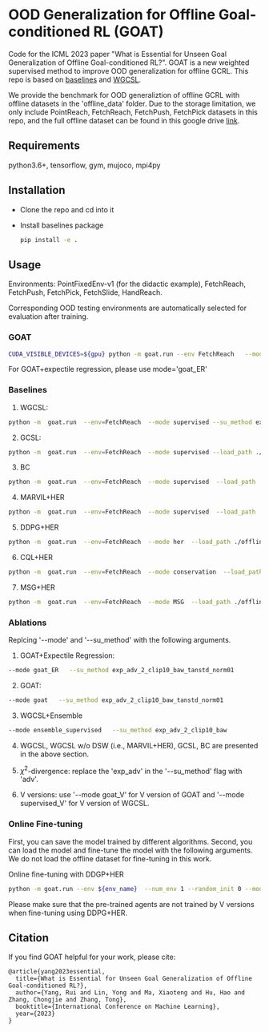 # OOD Generalization for Offline Goal-conditioned RL (GOAT)

Code for the ICML 2023 paper "What is Essential for Unseen Goal Generalization of Offline Goal-conditioned RL?". GOAT is a new weighted supervised method to improve OOD generalization for offline GCRL. This repo is based on [baselines](https://github.com/openai/baselines) and [WGCSL](https://github.com/YangRui2015/AWGCSL).


We provide the benchmark for OOD generaliztion of offline GCRL with offline datasets in the 'offline_data' folder. Due to the storage limitation, we only include PointReach, FetchReach, FetchPush, FetchPick datasets in this repo, and the full offline dataset can be found in this google drive [link](https://drive.google.com/drive/folders/1Q8bWoRVuNZrMsjvymIiagIXwvmQeVqMO?usp=share_link).




## Requirements
python3.6+, tensorflow, gym, mujoco, mpi4py

## Installation
- Clone the repo and cd into it

- Install baselines package
    ```bash
    pip install -e .
    ```


## Usage
Environments: PointFixedEnv-v1 (for the didactic example), FetchReach, FetchPush, FetchPick, FetchSlide, HandReach.

Corresponding OOD testing environments are automatically selected for evaluation after training.

### GOAT

```bash
CUDA_VISIBLE_DEVICES=${gpu} python -m goat.run --env FetchReach   --mode goat   --su_method exp_adv_2_clip10_baw_tanstd_norm01  --offline_train --load_path ./offline_data/FetchReach/{pkl_name}   --load_buffer --log_path ${path_name}    --save_path ${path_name}
```
For GOAT+expectile regression, please use mode='goat_ER'

### Baselines

1. WGCSL: 
```bash
python -m  goat.run  --env=FetchReach  --mode supervised --su_method exp_adv_2_clip10_baw  --load_path ./offline_data/FetchReach/{pkl_name}   --offline_train  --load_buffer  --log_path ${path_name}
```


2. GCSL:
```bash
python -m  goat.run  --env=FetchReach  --mode supervised --load_path ./offline_data/FetchReach/{pkl_name}   --offline_train  --load_buffer
```



3. BC
```bash
python -m  goat.run  --env=FetchReach  --mode supervised  --load_path ./offline_data/FetchReach/{pkl_name} --load_buffer --offline_train   --no_relabel
```

4. MARVIL+HER
```bash
python -m  goat.run  --env=FetchReach  --mode supervised  --load_path ./offline_data/FetchReach/{pkl_name} --load_buffer --offline_train  --su_method exp_adv_2_clip10
```

5. DDPG+HER
```bash
python -m  goat.run  --env=FetchReach  --mode her  --load_path ./offline_data/FetchReach/{pkl_name} --load_buffer --offline_train   
```

6. CQL+HER
```bash
python -m  goat.run  --env=FetchReach  --mode conservation  --load_path ./offline_data/FetchReach/{pkl_name} --load_buffer --offline_train 
```

7. MSG+HER
```bash
python -m  goat.run  --env=FetchReach  --mode MSG  --load_path ./offline_data/FetchReach/{pkl_name} --load_buffer --offline_train 
```

### Ablations
Replcing '--mode' and '--su_method' with the following arguments.

1. GOAT+Expectile Regression:  
```bash
--mode goat_ER   --su_method exp_adv_2_clip10_baw_tanstd_norm01
```

2. GOAT:  
```bash
--mode goat   --su_method exp_adv_2_clip10_baw_tanstd_norm01
```

3. WGCSL+Ensemble
```bash
--mode ensemble_supervised   --su_method exp_adv_2_clip10_baw
```

4. WGCSL, WGCSL w/o DSW (i.e., MARVIL+HER), GCSL, BC are presented in the above section. 

5. $\chi^2$-divergence: replace the 'exp_adv' in the '--su_method' flag with 'adv'.

6. V versions: use '--mode goat_V' for V version of GOAT and '--mode supervised_V' for V version of WGCSL.


### Online Fine-tuning
First, you can save the model trained by different algorithms. Second, you can load the model and fine-tune the model with the following arguments. We do not load the offline dataset for fine-tuning in this work.

Online fine-tuning with DDGP+HER
```bash
python -m goat.run --env ${env_name}  --num_env 1 --random_init 0 --mode her  --load_path ${load_path} --load_model --log_path ${log_path}    --save_path ${log_path}
```
Please make sure that the pre-trained agents are not trained by V versions when fine-tuning using DDPG+HER.


## Citation
If you find GOAT helpful for your work, please cite:
```
@article{yang2023essential,
  title={What is Essential for Unseen Goal Generalization of Offline Goal-conditioned RL?},
  author={Yang, Rui and Lin, Yong and Ma, Xiaoteng and Hu, Hao and Zhang, Chongjie and Zhang, Tong},
  booktitle={International Conference on Machine Learning},
  year={2023}
}
```